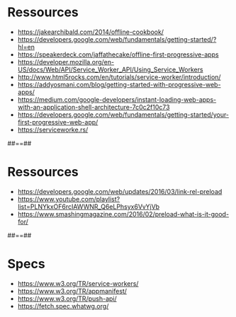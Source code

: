 # Ressources

- https://jakearchibald.com/2014/offline-cookbook/
- https://developers.google.com/web/fundamentals/getting-started/?hl=en
- https://speakerdeck.com/jaffathecake/offline-first-progressive-apps
- https://developer.mozilla.org/en-US/docs/Web/API/Service_Worker_API/Using_Service_Workers
- http://www.html5rocks.com/en/tutorials/service-worker/introduction/
- https://addyosmani.com/blog/getting-started-with-progressive-web-apps/
- https://medium.com/google-developers/instant-loading-web-apps-with-an-application-shell-architecture-7c0c2f10c73
- https://developers.google.com/web/fundamentals/getting-started/your-first-progressive-web-app/
- https://serviceworke.rs/

##==##

# Ressources

- https://developers.google.com/web/updates/2016/03/link-rel-preload
- https://www.youtube.com/playlist?list=PLNYkxOF6rcIAWWNR_Q6eLPhsyx6VvYjVb
- https://www.smashingmagazine.com/2016/02/preload-what-is-it-good-for/

##==##

# Specs

- https://www.w3.org/TR/service-workers/
- https://www.w3.org/TR/appmanifest/
- https://www.w3.org/TR/push-api/
- https://fetch.spec.whatwg.org/
